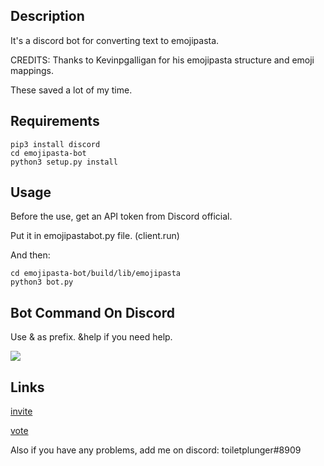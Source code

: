 ## Description

It's a discord bot for converting text to emojipasta.

CREDITS: Thanks to Kevinpgalligan for his emojipasta structure and emoji mappings.

These saved a lot of my time.

## Requirements
```
pip3 install discord
cd emojipasta-bot
python3 setup.py install
```

## Usage

Before the use, get an API token from Discord official.

Put it in emojipastabot.py file. (client.run)

And then:
```
cd emojipasta-bot/build/lib/emojipasta
python3 bot.py
```

## Bot Command On Discord

Use & as prefix. &help if you need help.

![](https://cdn.discordapp.com/attachments/421365350689406977/440066950547374084/example.png)

## Links
[invite](https://discordapp.com/oauth2/authorize?client_id=429662497172357123&scope=bot&permissions=8)

[vote](https://discordbots.org/bot/429662497172357123)

Also if you have any problems, add me on discord: toiletplunger#8909
